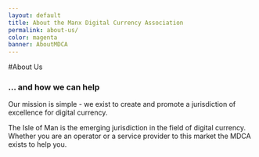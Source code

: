 ```yaml
---
layout: default
title: About the Manx Digital Currency Association
permalink: about-us/
color: magenta
banner: AboutMDCA
---
```


#About Us
### ... and how we can help

Our mission is simple - we exist to create and promote a jurisdiction of excellence for digital currency.

The Isle of Man is the emerging jurisdiction in the field of digital currency. Whether you are an operator or a service provider to this market the MDCA exists to help you.